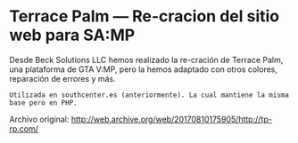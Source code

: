 # Terrace Palm — Re-cracion del sitio web para SA:MP
Desde Beck Solutions LLC hemos realizado la re-cración de Terrace Palm, una plataforma de GTA V:MP, pero la hemos adaptado con otros colores, reparación de errores y más.

    Utilizada en southcenter.es (anteriormente). La cual mantiene la misma base pero en PHP.

Archivo original: http://web.archive.org/web/20170810175905/http://tp-rp.com/

